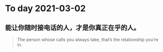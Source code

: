 
# To day 2021-03-02


## 能让你随时接电话的人，才是你真正在乎的人。
> The person whose calls you always take, that’s the relationship you’re in.

    